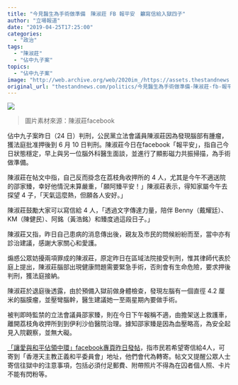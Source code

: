 ```yaml
---
title: "今見醫生為手術做準備　陳淑莊 FB 報平安　籲寫信給入獄四子"
author: "立場報道"
date: "2019-04-25T17:25:00"
categories:
  - "政治"
tags:
  - "陳淑莊"
  - "佔中九子案"
topics:
  - "佔中九子案"
image: "http://web.archive.org/web/2020im_/https://assets.thestandnews.com/media/photos/tanya-10_prJcQ.png"
original_url: "thestandnews.com/politics/今見醫生為手術做準備-陳淑莊-fb-報平安-籲寫信給入獄四子"
---
```

![](http://web.archive.org/web/2020im_/https://assets.thestandnews.com/media/photos/tanya-10_prJcQ.png)
> 圖片素材來源：陳淑莊facebook

佔中九子案昨日（24 日）判刑，公民黨立法會議員陳淑莊因為發現腦部有腫瘤，獲法庭批准押後到 6 月 10 日判刑。陳淑莊今日在facebook「報平安」，指自己今日狀態穩定，早上與另一位腦外科醫生面談，並進行了顯影磁力共振掃描，為手術做準備。

陳淑莊在帖文中指，自己反而掛念在荔枝角收押所的 4 人，尤其是今午不適送院的邵家臻，幸好他情況未算嚴重，「願阿臻平安！」陳淑莊表示，得知家屬今午去探望 4 子，「天氣這麼熱，但願各人安好。」

陳淑莊鼓勵大家可以寫信給 4 人，「透過文字傳達力量，陪伴 Benny（戴耀廷）、KM（陳健民）、阿銘（黃浩銘）和臻度過這段日子。」

陳淑莊又指，昨日自己患病的消息傳出後，親友及市民的問候紛紛而至，當中亦有診治建議，感謝大家關心和愛護。

煽惑公眾妨擾兩項罪成的陳淑莊，原定昨日在區域法院接受判刑，惟其律師代表於庭上提出，陳淑莊腦部出現健康問題需要緊急手術，否則會有生命危險，要求押後判刑，獲法庭接納。

陳淑莊於退庭後透露，由於預備入獄前做身體檢查，發現左腦有一個直徑 4.2 厘米的腦膜瘤，並壓彎腦幹，醫生建議她一至兩星期內要做手術。

被判即時監禁的立法會議員邵家臻，則在今日下午報稱不適，由擔架送上救護車，離開荔枝角收押所到到伊利沙伯醫院治理。據知邵家臻是因為血壓略高，為安全起見入院觀察，並無大礙。

[「讓愛與和平佔領中環」facebook專頁昨日發帖](http://web.archive.org/web/20210917131047/https://www.facebook.com/OCLPHK/posts/1527401197397068)，指市民若希望寄信給4人，可寄到「香港天主教正義和平委員會」地址，他們會代為轉寄。帖文又提醒公眾人士寄信往獄中的注意事項，包括必須付足郵費、附帶照片不得為在囚者個人照、卡片不能有閃粉等。